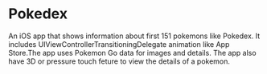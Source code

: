 # Pokedex
An iOS app that shows information about first 151 pokemons like Pokedex.
It includes UIViewControllerTransitioningDelegate animation like App Store.The app uses Pokemon Go data for images and details. The app also have 3D or pressure touch feture to view the details of a pokemon.
